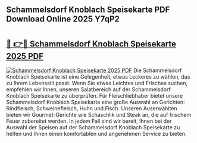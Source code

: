 ## Schammelsdorf Knoblach Speisekarte PDF Download Online 2025 Y7qP2

# <h2><a href="http://gce23a.nevu.top/?p=Schammelsdorf+Knoblach+Speisekarte">🔗 👉🔴 Schammelsdorf Knoblach Speisekarte 2025 PDF</a></h2>

[![Schammelsdorf Knoblach Speisekarte 2025 PDF](https://i.imgur.com/dBaPXMq.png)](http://gce23a.nevu.top/?p=Schammelsdorf+Knoblach+Speisekarte)
Die Schammelsdorf Knoblach Speisekarte ist eine Gelegenheit, etwas Leckeres zu wählen, das zu Ihrem Lebensstil passt. Wenn Sie etwas Leichtes und Frisches suchen, empfehlen wir Ihnen, unseren Salatbereich auf der Schammelsdorf Knoblach Speisekarte zu überprüfen. Für Fleischliebhaber bietet unsere Schammelsdorf Knoblach Speisekarte eine große Auswahl an Gerichten: Rindfleisch, Schweinefleisch, Huhn und Fisch. Unseren Auserwählten bieten wir Gourmet-Gerichte wie Schaschlik und Steak an, die auf frischem Feuer zubereitet werden. In jedem Fall sind wir bereit, Ihnen bei der Auswahl der Speisen auf der Schammelsdorf Knoblach Speisekarte zu helfen und Ihnen einen komfortablen und angenehmen Service zu bieten.
